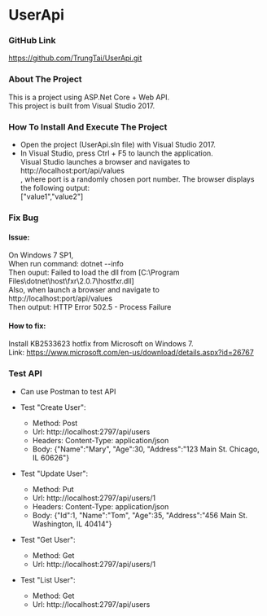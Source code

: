 # UserApi

### GitHub Link ###
https://github.com/TrungTai/UserApi.git


### About The Project ###
This is a project using ASP.Net Core + Web API.<br/>
This project is built from Visual Studio 2017.


### How To Install And Execute The Project ###
- Open the project (UserApi.sln file) with Visual Studio 2017.
- In Visual Studio, press Ctrl + F5 to launch the application.<br/>
Visual Studio launches a browser and navigates to http://localhost:port/api/values
<br/>, where port is a randomly chosen port number. The browser displays the following output:<br/>
["value1","value2"]


### Fix Bug ###
#### Issue: 
On Windows 7 SP1,<br/>
When run command: dotnet --info
<br/>Then ouput: Failed to load the dll from [C:\Program Files\dotnet\host\fxr\2.0.7\hostfxr.dll]
<br/>Also, when launch a browser and navigate to http://localhost:port/api/values
<br/>Then output: HTTP Error 502.5 - Process Failure
#### How to fix:
Install KB2533623 hotfix from Microsoft on Windows 7.<br/>
Link: https://www.microsoft.com/en-us/download/details.aspx?id=26767


### Test API ###
- Can use Postman to test API
- Test "Create User":
   + Method: Post
   + Url: http://localhost:2797/api/users
   + Headers: 
             Content-Type: application/json
   + Body: {"Name":"Mary", "Age":30, "Address":"123 Main St. Chicago, IL 60626"}
   
- Test "Update User":
   + Method: Put
   + Url: http://localhost:2797/api/users/1
   + Headers: 
             Content-Type: application/json
   + Body: {"Id":1, "Name":"Tom", "Age":35, "Address":"456 Main St. Washington, IL 40414"}

- Test "Get User":
   + Method: Get
   + Url: http://localhost:2797/api/users/1

- Test "List User": 
   + Method: Get
   + Url: http://localhost:2797/api/users
   
   
